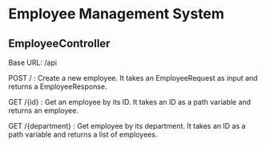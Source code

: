 # Employee Management System

## EmployeeController
Base URL: /api

POST / : Create a new employee. It takes an EmployeeRequest as input and returns a EmployeeResponse.

GET /{id} : Get an employee by its ID. It takes an ID as a path variable and returns an employee.

GET /{department} : Get employee by its department. It takes an ID as a path variable and returns a list of employees.
